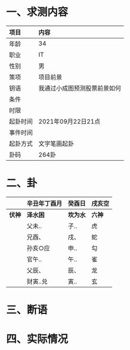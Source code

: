 # 一、求测内容
|项目|内容|
|:-|:-|
|年龄|34|
|职业|IT|
|性别|男|
|策项|项目前景|
|钥语|我通过小成图预测股票前景如何|
|条件||
|时限||
|起卦时间|2021年09月22日21点|
|事件时间||
|起卦方式|文字笔画起卦|
|卦码|264卦|

# 二、卦
||辛丑年丁酉月|癸酉日|戌亥空|
|:-|:-|:-|:-|
|**伏神**|**泽水困**|**坎为水**|**六神**|
||父未..|子..|虎|
||兄酉、|戌、|蛇|
||孙亥○应|申..|勾|
||官午..|午..|雀|
||父辰、|辰、|龙|
||财寅..兑|寅..|玄|


# 三、断语

# 四、实际情况
